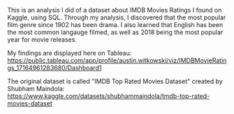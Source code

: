 This is an analysis I did of a dataset about IMDB Movies Ratings I found on Kaggle, using SQL. 
Through my analysis, I discovered that the most popular film genre since 1902 has been drama. I also learned that English has been the most common langauge filmed, as well as 2018 being the most popular year for movie releases.

My findings are displayed here on Tableau: https://public.tableau.com/app/profile/austin.witkowski/viz/IMDBMovieRatings_17164961283680/Dashboard1

The original dataset is called "IMDB Top Rated Movies Dataset" created by Shubham Maindola: https://www.kaggle.com/datasets/shubhammaindola/tmdb-top-rated-movies-dataset
